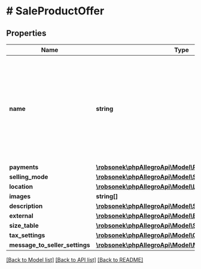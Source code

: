 # # SaleProductOffer

## Properties

Name | Type | Description | Notes
------------ | ------------- | ------------- | -------------
**name** | **string** | Name (title) of an offer. Length cannot be more than 75 characters. Read more: &lt;a href&#x3D;\&quot;../../tutorials/jak-jednym-requestem-wystawic-oferte-powiazana-z-produktem-D7Kj9gw4xFA#tytul-oferty\&quot; target&#x3D;\&quot;_blank\&quot;&gt;PL&lt;/a&gt;  / &lt;a href&#x3D;\&quot;../../tutorials/list-offer-assigned-product-one-request-D7Kj9M71Bu6#offer-title\&quot; target&#x3D;\&quot;_blank\&quot;&gt;EN&lt;/a&gt; . | [optional]
**payments** | [**\robsonek\phpAllegroApi\Model\Payments**](Payments.md) |  | [optional]
**selling_mode** | [**\robsonek\phpAllegroApi\Model\SellingMode**](SellingMode.md) |  | [optional]
**location** | [**\robsonek\phpAllegroApi\Model\Location**](Location.md) |  | [optional]
**images** | **string[]** |  | [optional]
**description** | [**\robsonek\phpAllegroApi\Model\StandardizedDescription**](StandardizedDescription.md) |  | [optional]
**external** | [**\robsonek\phpAllegroApi\Model\ExternalId**](ExternalId.md) |  | [optional]
**size_table** | [**\robsonek\phpAllegroApi\Model\SizeTable**](SizeTable.md) |  | [optional]
**tax_settings** | [**\robsonek\phpAllegroApi\Model\OfferTaxSettings**](OfferTaxSettings.md) |  | [optional]
**message_to_seller_settings** | [**\robsonek\phpAllegroApi\Model\MessageToSellerSettings**](MessageToSellerSettings.md) |  | [optional]

[[Back to Model list]](../../README.md#models) [[Back to API list]](../../README.md#endpoints) [[Back to README]](../../README.md)
